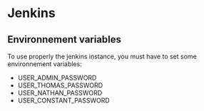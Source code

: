 # Jenkins
## Environnement variables
To use properly the jenkins instance, you must have to set some environnement variables:
- USER_ADMIN_PASSWORD
- USER_THOMAS_PASSWORD
- USER_NATHAN_PASSWORD
- USER_CONSTANT_PASSWORD
